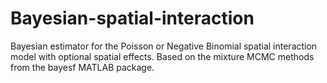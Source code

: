 # Bayesian-spatial-interaction
Bayesian estimator for the Poisson or Negative Binomial spatial interaction model with optional spatial effects. Based on the mixture MCMC methods from the bayesf MATLAB package.
